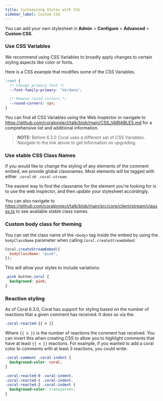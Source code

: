 ```yaml
---
title: Customizing Styles with CSS
sidebar_label: Custom CSS
---
```


You can add your own stylesheet in **Admin** > **Configure** > **Advanced** > **Custom CSS**.

### Use CSS Variables

We recommend using CSS Variables to broadly apply changes to certain styling aspects like color or fonts.

Here is a CSS example that modifies some of the CSS Variables.

```css
:root {
  /* Change primary font */
  --font-family-primary: "Verdana";

  /* Remove round corners */
  --round-corners: 0px;
}
```

You can find all CSS Variables using the Web Inspector or navigate to https://github.com/coralproject/talk/blob/main/CSS_VARIABLES.md for a comprehensive list and additional information.

> **NOTE:** Before 6.3.0 Coral uses a different set of CSS Variables. Navigate to the link above to get information on upgrading.

### Use stable CSS Class Names

If you would like to change the styling of any elements of the comment embed, we provide global classnames. Most elements will be tagged with either `.coral` or `.coral-stream`.

The easiest way to find the classname for the element you're looking for is to use the web inspector, and then update your stylesheet accordingly.

You can also navigate to https://github.com/coralproject/talk/blob/main/src/core/client/stream/classes.ts to see available stable class names.

### Custom body class for theming

You can set the class name of the `<body>` tag inside the embed by using the `bodyClassName` parameter when calling `Coral.createStreamEmbed`:

```js
Coral.createStreamEmbed({
  bodyClassName: "pink",
});
```

This will allow your styles to include variations:

```css
.pink button.coral {
  background: pink;
}
```

### Reaction styling

As of Coral 6.3.0, Coral has support for styling based on the number of
reactions that a given comment has received. It does so via the:

```css
.coral-reacted-{{ n }}
```

Where `{{ n }}` is the number of reactions the comment has received. You can
invert this when creating CSS to allow you to highlight comments that have at
least `{{ n }}` reactions. For example, if you wanted to add a coral color to
comments with at least 3 reactions, you could write:

```css
.coral-comment .coral-indent {
  background-color: coral;
}

.coral-reacted-0 .coral-indent,
.coral-reacted-1 .coral-indent,
.coral-reacted-2 .coral-indent {
  background-color: transparent;
}
```
